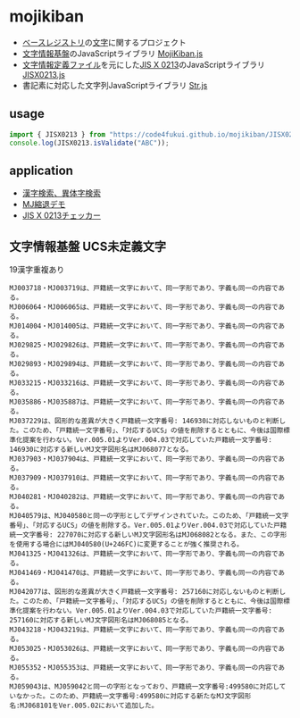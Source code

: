 # mojikiban

- [ベースレジストリ](https://github.com/code4fukui/BaseRegistry)の[文字](https://github.com/code4fukui/BaseRegistry/blob/main/%E6%96%87%E5%AD%97%E7%92%B0%E5%A2%83%E5%B0%8E%E5%85%A5%E5%AE%9F%E8%B7%B5%E3%82%AC%E3%82%A4%E3%83%89%E3%83%96%E3%83%83%E3%82%AF.md)に関するプロジェクト
- [文字情報基盤](https://moji.or.jp/mojikiban/)のJavaScriptライブラリ [MojiKiban.js](MojiKiban.js)
- [文字情報定義ファイル](https://github.com/code4fukui/CharacterInformation)を元にした[JIS X 0213](https://github.com/code4fukui/BaseRegistry/blob/main/%E7%94%A8%E8%AA%9E.md#jis-x-0213)のJavaScriptライブラリ [JISX0213.js](JISX0213.js)
- 書記素に対応した文字列JavaScriptライブラリ [Str.js](Str.js)

## usage

```js
import { JISX0213 } from "https://code4fukui.github.io/mojikiban/JISX0213.js";
console.log(JISX0213.isValidate("ABC"));
```

## application

- [漢字検索、異体字検索](https://code4fukui.github.io/mojikiban/)
- [MJ縮退デモ](https://code4fukui.github.io/mojikiban/shrink.html)
- [JIS X 0213チェッカー](https://code4fukui.github.io/mojikiban/jisvalidator.html)

## 文字情報基盤 UCS未定義文字

19漢字重複あり

```
MJ003718・MJ003719は、戸籍統一文字において、同一字形であり、字義も同一の内容である。
MJ006064・MJ006065は、戸籍統一文字において、同一字形であり、字義も同一の内容である。
MJ014004・MJ014005は、戸籍統一文字において、同一字形であり、字義も同一の内容である。
MJ029825・MJ029826は、戸籍統一文字において、同一字形であり、字義も同一の内容である。
MJ029893・MJ029894は、戸籍統一文字において、同一字形であり、字義も同一の内容である。
MJ033215・MJ033216は、戸籍統一文字において、同一字形であり、字義も同一の内容である。
MJ035886・MJ035887は、戸籍統一文字において、同一字形であり、字義も同一の内容である。
MJ037229は、図形的な差異が大きく戸籍統一文字番号: 146930に対応しないものと判断した。このため、「戸籍統一文字番号」、「対応するUCS」の値を削除するとともに、今後は国際標準化提案を行わない。Ver.005.01よりVer.004.03で対応していた戸籍統一文字番号: 146930に対応する新しいMJ文字図形名はMJ068077となる。
MJ037903・MJ037904は、戸籍統一文字において、同一字形であり、字義も同一の内容である。
MJ037909・MJ037910は、戸籍統一文字において、同一字形であり、字義も同一の内容である。
MJ040281・MJ040282は、戸籍統一文字において、同一字形であり、字義も同一の内容である。
MJ040579は、MJ040580と同一の字形としてデザインされていた。このため、「戸籍統一文字番号」、「対応するUCS」の値を削除する。Ver.005.01よりVer.004.03で対応していた戸籍統一文字番号: 227070に対応する新しいMJ文字図形名はMJ068082となる。また、この字形を使用する場合にはMJ040580(U+246FC)に変更することが強く推奨される。
MJ041325・MJ041326は、戸籍統一文字において、同一字形であり、字義も同一の内容である。
MJ041469・MJ041470は、戸籍統一文字において、同一字形であり、字義も同一の内容である。
MJ042077は、図形的な差異が大きく戸籍統一文字番号: 257160に対応しないものと判断した。このため、「戸籍統一文字番号」、「対応するUCS」の値を削除するとともに、今後は国際標準化提案を行わない。Ver.005.01よりVer.004.03で対応していた戸籍統一文字番号: 257160に対応する新しいMJ文字図形名はMJ068085となる。
MJ043218・MJ043219は、戸籍統一文字において、同一字形であり、字義も同一の内容である。
MJ053025・MJ053026は、戸籍統一文字において、同一字形であり、字義も同一の内容である。
MJ055352・MJ055353は、戸籍統一文字において、同一字形であり、字義も同一の内容である。
MJ059043は、MJ059042と同一の字形となっており、戸籍統一文字番号:499580に対応していなかった。このため、戸籍統一文字番号:499580に対応する新たなMJ文字図形名:MJ068101をVer.005.02において追加した。
```
